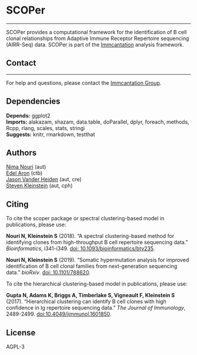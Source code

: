 # SCOPer
-------------------------------------------------------------------------------

SCOPer provides a computational framework for the identification of B cell clonal
relationships from  Adaptive Immune Receptor Repertoire sequencing (AIRR-Seq)
data. SCOPer is part of the [Immcantation](http://immcantation.readthedocs.io)
analysis framework.

## Contact
-------------------------------------------------------------------------------

For help and questions, please contact the
[Immcantation Group](mailto:immcantation@googlegroups.com).


## Dependencies

**Depends:** ggplot2  
**Imports:** alakazam, shazam, data.table, doParallel, dplyr, foreach, methods, Rcpp, rlang, scales, stats, stringi  
**Suggests:** knitr, rmarkdown, testthat


## Authors

[Nima Nouri](mailto:nima.nouri@yale.edu) (aut)  
[Edel Aron](mailto:edel.aron@yale.edu) (ctb)  
[Jason Vander Heiden](mailto:jason.vanderheiden@gmail.com) (aut, cre)  
[Steven Kleinstein](mailto:steven.kleinstein@yale.edu) (aut, cph)


## Citing


To cite the scoper package or spectral clustering-based model in publications, please use:

**Nouri N, Kleinstein S** (2018). “A spectral clustering-based method for identifying clones from high-throughput B cell
repertoire sequencing data.” _Bioinformatics_, i341-i349. [doi: 10.1093/bioinformatics/bty235](https://doi.org/10.1093/bioinformatics/bty235).

**Nouri N, Kleinstein S** (2019). “Somatic hypermutation analysis for improved identification of B cell clonal families from
next-generation sequencing data.” _bioRxiv_. [doi: 10.1101/788620](https://doi.org/10.1101/788620).

To cite the hierarchical clustering-based model in publications, please use:

**Gupta N, Adams K, Briggs A, Timberlake S, Vigneault F, Kleinstein S** (2017). “Hierarchical clustering can identify B cell
clones with high confidence in Ig repertoire sequencing data.” _The Journal of Immunology_, 2489-2499. [doi:10.4049/jimmunol.1601850](https://doi.org/10.4049/jimmunol.1601850).




## License

AGPL-3
